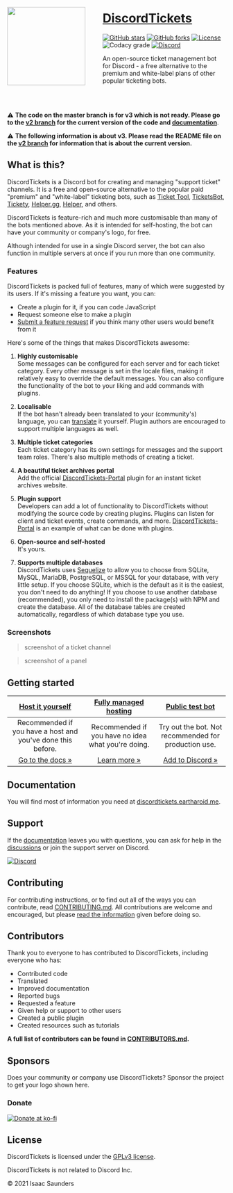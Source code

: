 <img src='https://discordtickets.eartharoid.me/img/logo-small-circle.png' align='left' width='180px' height='180px' style='margin: 30px 40px 0 0'/>
<!-- <img align='left' width='0' height='192px' hspace='10'/> -->

<!-- omit in toc -->
# [DiscordTickets](https://discordtickets.eartharoid.me)

[![GitHub stars](https://img.shields.io/github/stars/eartharoid/DiscordTickets?style=flat-square)](https://github.com/eartharoid/DiscordTickets/stargazers)
[![GitHub forks](https://img.shields.io/github/forks/eartharoid/DiscordTickets?style=flat-square)](https://github.com/eartharoid/DiscordTickets/stargazers)
[![License](https://img.shields.io/github/license/eartharoid/DiscordTickets?style=flat-square)](https://github.com/eartharoid/DiscordTickets/blob/master/LICENSE)
![Codacy grade](https://img.shields.io/codacy/grade/14e6851c85444424b75b8bc3f93e93db?logo=codacy&style=flat-square)
[![Discord](https://img.shields.io/discord/451745464480432129?label=discord&color=7289DA&style=flat-square)](https://discord.gg/pXc9vyC)

An open-source ticket management bot for Discord - a free alternative to the premium and white-label plans of other popular ticketing bots.

<br><br>

⚠️
**The code on the master branch is for v3 which is not ready. Please go to the [v2 branch](https://github.com/eartharoid/DiscordTickets/tree/v2) for the current version of the code and [documentation](https://github.com/eartharoid/DiscordTickets/wiki)**.

⚠️
**The following information is about v3. Please read the README file on the [v2 branch](https://github.com/eartharoid/DiscordTickets/tree/v2) for information that is about the current version.**

## What is this?

DiscordTickets is a Discord bot for creating and managing "support ticket" channels. It is a free and open-source alternative to the popular paid "premium" and "white-label" ticketing bots, such as [Ticket Tool](https://tickettool.xyz/), [TicketsBot](https://ticketsbot.net/), [Tickety](https://tickety.net/), [Helper.gg](https://helper.gg/), [Helper](https://helper.wtf), and others.

DiscordTickets is feature-rich and much more customisable than many of the bots mentioned above. As it is intended for self-hosting, the bot can have your community or company's logo, for free.

Although intended for use in a single Discord server, the bot can also function in multiple servers at once if you run more than one community.

### Features

DiscordTickets is packed full of features, many of which were suggested by its users. If it's missing a feature you want, you can:

- Create a plugin for it, if you can code JavaScript
- Request someone else to make a plugin
- [Submit a feature request](https://github.com/eartharoid/DiscordTickets/blob/master/.github/CONTRIBUTING.md#submitting-a-feature-request) if you think many other users would benefit from it

Here's some of the things that makes DiscordTickets awesome:

1. **Highly customisable**  
Some messages can be configured for each server and for each ticket category. Every other message is set in the locale files, making it relatively easy to override the default messages.
You can also configure the functionality of the bot to your liking and add commands with plugins.

2. **Localisable**  
If the bot hasn't already been translated to your (community's) language, you can [translate](https://github.com/eartharoid/DiscordTickets/blob/master/.github/CONTRIBUTING.md#translating) it yourself.
Plugin authors are encouraged to support multiple languages as well.

3. **Multiple ticket categories**  
Each ticket category has its own settings for messages and the support team roles. There's also multiple methods of creating a ticket.

4. **A beautiful ticket archives portal**  
Add the official [DiscordTickets-Portal](https://github.com/eartharoid/DiscordTickets-Portal) plugin for an instant ticket archives website.

5. **Plugin support**  
Developers can add a lot of functionality to DiscordTickets without modifying the source code by creating plugins. Plugins can listen for client and ticket events, create commands, and more. [DiscordTickets-Portal](https://github.com/eartharoid/DiscordTickets-Portal) is an example of what can be done with plugins.

6. **Open-source and self-hosted**  
It's yours.

7. **Supports multiple databases**  
DiscordTickets uses [Sequelize](https://github.com/sequelize/sequelize) to allow you to choose from SQLite, MySQL, MariaDB, PostgreSQL, or MSSQL for your database, with very little setup.
If you choose SQLite, which is the default as it is the easiest, you don't need to do anything! If you choose to use another database (recommended), you only need to install the package(s) with NPM and create the database. All of the database tables are created automatically, regardless of which database type you use.

### Screenshots

> screenshot of a ticket channel
<!-- -->
> screenshot of a panel

## Getting started

| [**Host it yourself**](https://discordtickets.eartharoid.me/installation) | [**Fully managed hosting**](https://discordtickets.eartharoid.me/hosting) | [**Public test bot**](https://discord.com/oauth2/authorize?permissions=8&scope=applications.commands%20bot&client_id=475371285531066368) |
|:-:|:-:|:-:|
| Recommended if you have a host and you've done this before. | Recommended if you have no idea what you're doing. | Try out the bot. Not recommended for production use. |
| [Go to the docs »](https://discordtickets.eartharoid.me/installation) | [Learn more »](https://discordtickets.eartharoid.me/hosting) | [Add to Discord »](https://discord.com/oauth2/authorize?permissions=8&scope=applications.commands%20bot&client_id=475371285531066368) |

## Documentation

You will find most of information you need at [discordtickets.eartharoid.me](https://discordtickets.eartharoid.me).

## Support

If the [documentation](https://discordtickets.eartharoid.me) leaves you with questions, you can ask for help in the [discussions](https://github.com/eartharoid/DiscordTickets/discussions/categories/support-q-a) or join the support server on Discord.

[![Discord](https://discordapp.com/api/guilds/451745464480432129/widget.png?style=banner4)](https://go.eartharoid.me/discord)

## Contributing

For contributing instructions, or to find out all of the ways you can contribute, read [CONTRIBUTING.md](https://github.com/eartharoid/DiscordTickets/blob/master/.github/CONTRIBUTING.md). All contributions are welcome and encouraged, but please [read the information](https://github.com/eartharoid/DiscordTickets/blob/master/.github/CONTRIBUTING.md) given before doing so.

## Contributors

Thank you to everyone to has contributed to DiscordTickets, including everyone who has:

- Contributed code
- Translated
- Improved documentation
- Reported bugs
- Requested a feature
- Given help or support to other users
- Created a public plugin
- Created resources such as tutorials

**A full list of contributors can be found in [CONTRIBUTORS.md](https://github.com/eartharoid/DiscordTickets/blob/master/CONTRIBUTORS.md).**

## Sponsors

Does your community or company use DiscordTickets? Sponsor the project to get your logo shown here.

### Donate

[![Donate at ko-fi](https://www.ko-fi.com/img/githubbutton_sm.svg)](https://ko-fi.com/eartharoid)

## License

DiscordTickets is licensed under the [GPLv3 license](https://github.com/eartharoid/DiscordTickets/blob/master/LICENSE).

DiscordTickets is not related to Discord Inc.

© 2021 Isaac Saunders
